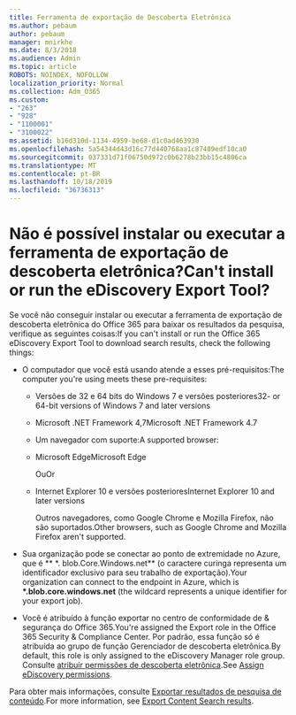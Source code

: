 ```yaml
---
title: Ferramenta de exportação de Descoberta Eletrônica
ms.author: pebaum
author: pebaum
manager: mnirkhe
ms.date: 8/3/2018
ms.audience: Admin
ms.topic: article
ROBOTS: NOINDEX, NOFOLLOW
localization_priority: Normal
ms.collection: Adm_O365
ms.custom:
- "263"
- "928"
- "1100001"
- "3100022"
ms.assetid: b16d310d-1134-4959-be68-d1c0ad463930
ms.openlocfilehash: 5a54344d43d16c77d440768aa1c87489edf10ca0
ms.sourcegitcommit: 037331d71f06750d972c0b6278b23bb15c4806ca
ms.translationtype: MT
ms.contentlocale: pt-BR
ms.lasthandoff: 10/18/2019
ms.locfileid: "36736313"
---
```

# <a name="cant-install-or-run-the-ediscovery-export-tool"></a><span data-ttu-id="8ac57-102">Não é possível instalar ou executar a ferramenta de exportação de descoberta eletrônica?</span><span class="sxs-lookup"><span data-stu-id="8ac57-102">Can't install or run the eDiscovery Export Tool?</span></span>

<span data-ttu-id="8ac57-103">Se você não conseguir instalar ou executar a ferramenta de exportação de descoberta eletrônica do Office 365 para baixar os resultados da pesquisa, verifique as seguintes coisas:</span><span class="sxs-lookup"><span data-stu-id="8ac57-103">If you can't install or run the Office 365 eDiscovery Export Tool to download search results, check the following things:</span></span>
  
- <span data-ttu-id="8ac57-104">O computador que você está usando atende a esses pré-requisitos:</span><span class="sxs-lookup"><span data-stu-id="8ac57-104">The computer you're using meets these pre-requisites:</span></span>

  - <span data-ttu-id="8ac57-105">Versões de 32 e 64 bits do Windows 7 e versões posteriores</span><span class="sxs-lookup"><span data-stu-id="8ac57-105">32- or 64-bit versions of Windows 7 and later versions</span></span>

  - <span data-ttu-id="8ac57-106">Microsoft .NET Framework 4,7</span><span class="sxs-lookup"><span data-stu-id="8ac57-106">Microsoft .NET Framework 4.7</span></span>

  - <span data-ttu-id="8ac57-107">Um navegador com suporte:</span><span class="sxs-lookup"><span data-stu-id="8ac57-107">A supported browser:</span></span>

  - <span data-ttu-id="8ac57-108">Microsoft Edge</span><span class="sxs-lookup"><span data-stu-id="8ac57-108">Microsoft Edge</span></span>

    <span data-ttu-id="8ac57-109">Ou</span><span class="sxs-lookup"><span data-stu-id="8ac57-109">Or</span></span>

  - <span data-ttu-id="8ac57-110">Internet Explorer 10 e versões posteriores</span><span class="sxs-lookup"><span data-stu-id="8ac57-110">Internet Explorer 10 and later versions</span></span>

    <span data-ttu-id="8ac57-111">Outros navegadores, como Google Chrome e Mozilla Firefox, não são suportados.</span><span class="sxs-lookup"><span data-stu-id="8ac57-111">Other browsers, such as Google Chrome and Mozilla Firefox aren't supported.</span></span>

- <span data-ttu-id="8ac57-112">Sua organização pode se conectar ao ponto de extremidade no Azure, que é \*\* \*. blob.Core.Windows.net\*\* (o caractere curinga representa um identificador exclusivo para seu trabalho de exportação).</span><span class="sxs-lookup"><span data-stu-id="8ac57-112">Your organization can connect to the endpoint in Azure, which is **\*.blob.core.windows.net** (the wildcard represents a unique identifier for your export job).</span></span>

- <span data-ttu-id="8ac57-113">Você é atribuído à função exportar no centro de conformidade de &amp; segurança do Office 365.</span><span class="sxs-lookup"><span data-stu-id="8ac57-113">You're assigned the Export role in the Office 365 Security &amp; Compliance Center.</span></span> <span data-ttu-id="8ac57-114">Por padrão, essa função só é atribuída ao grupo de função Gerenciador de descoberta eletrônica.</span><span class="sxs-lookup"><span data-stu-id="8ac57-114">By default, this role is only assigned to the eDiscovery Manager role group.</span></span> <span data-ttu-id="8ac57-115">Consulte [atribuir permissões de descoberta eletrônica](https://docs.microsoft.com/office365/securitycompliance/assign-ediscovery-permissions).</span><span class="sxs-lookup"><span data-stu-id="8ac57-115">See [Assign eDiscovery permissions](https://docs.microsoft.com/office365/securitycompliance/assign-ediscovery-permissions).</span></span>

<span data-ttu-id="8ac57-116">Para obter mais informações, consulte [Exportar resultados de pesquisa de conteúdo](https://docs.microsoft.com/office365/securitycompliance/export-search-results).</span><span class="sxs-lookup"><span data-stu-id="8ac57-116">For more information, see [Export Content Search results](https://docs.microsoft.com/office365/securitycompliance/export-search-results).</span></span>
  